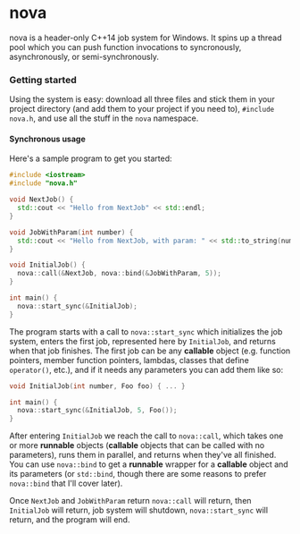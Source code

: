 # nova

nova is a header-only C++14 job system for Windows. It spins up a thread pool which you can push function invocations to syncronously, asynchronously, or semi-synchronously.

### Getting started

Using the system is easy: download all three files and stick them in your project directory (and add them to your project if you need to), `#include nova.h`, and use all the stuff in the `nova` namespace.

#### Synchronous usage

Here's a sample program to get you started:

```C++
#include <iostream>
#include "nova.h"

void NextJob() {
  std::cout << "Hello from NextJob" << std::endl;
}

void JobWithParam(int number) {
  std::cout << "Hello from NextJob, with param: " << std::to_string(number) << std::endl;
}

void InitialJob() {
  nova::call(&NextJob, nova::bind(&JobWithParam, 5));
}

int main() {
  nova::start_sync(&InitialJob);
}
```

The program starts with a call to `nova::start_sync` which initializes the job system, enters the first job, represented here by `InitialJob`, and returns when that job finishes. The first job can be any **callable** object (e.g. function pointers, member function pointers, lambdas, classes that define `operator()`, etc.), and if it needs any parameters you can add them like so:

```C++
void InitialJob(int number, Foo foo) { ... }

int main() {
  nova::start_sync(&InitialJob, 5, Foo());
}
```

After entering `InitialJob` we reach the call to `nova::call`, which takes one or more **runnable** objects (**callable** objects that can be called with no parameters), runs them in parallel, and returns when they've all finished. You can use `nova::bind` to get a **runnable** wrapper for a **callable** object and its parameters (or `std::bind`, though there are some reasons to prefer `nova::bind` that I'll cover later).

Once `NextJob` and `JobWithParam` return `nova::call` will return, then `InitialJob` will return, job system will shutdown, `nova::start_sync` will return, and the program will end.
